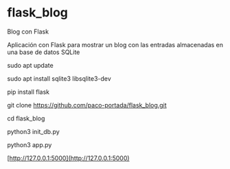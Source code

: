 # flask_blog
Blog con Flask

Aplicación con Flask para mostrar un blog con las entradas almacenadas en una base de datos SQLite

sudo apt update

sudo apt install sqlite3 libsqlite3-dev

pip install flask

git clone https://github.com/paco-portada/flask_blog.git

cd flask_blog

python3 init_db.py

python3 app.py

[http://127.0.0.1:5000](http://127.0.0.1:5000)
